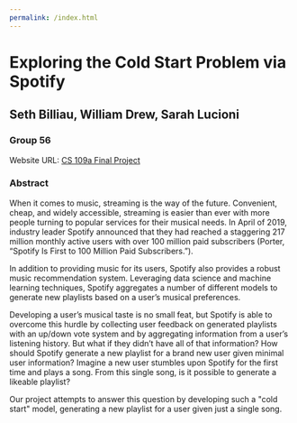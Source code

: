 ```yaml
---
permalink: /index.html
---
```


# Exploring the Cold Start Problem via Spotify

## Seth Billiau, William Drew, Sarah Lucioni
### Group 56

Website URL: [CS 109a Final Project](https://sethbilliau.github.io/spotify_playlists)

### Abstract

When it comes to music, streaming is the way of the future. Convenient, cheap, and widely accessible, streaming is easier than ever with more people turning to popular services for their musical needs. In April of 2019, industry leader Spotify announced that they had reached a staggering 217 million monthly active users with over 100 million paid subscribers (Porter, “Spotify Is First to 100 Million Paid Subscribers.”).

In addition to providing music for its users, Spotify also provides a robust music recommendation system. Leveraging data science and machine learning techniques, Spotify aggregates a number of different models to generate new playlists based on a user’s musical preferences.

Developing a user’s musical taste is no small feat, but Spotify is able to overcome this hurdle by collecting user feedback on generated playlists with an up/down vote system and by aggregating information from a user’s listening history. But what if they didn’t have all of that information? How should Spotify generate a new playlist for a brand new user given minimal user information? Imagine a new user stumbles upon Spotify for the first time and plays a song. From this single song, is it possible to generate a likeable playlist?

Our project attempts to answer this question by developing such a "cold start" model, generating a new playlist for a user given just a single song.
